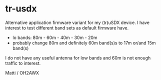 # tr-usdx
Alternative application firmware variant for my (tr)uSDX device.
I have interest to test different band sets as default firmware have.
  - lo bands: 80m - 60m - 40m - 30m - 20m
  - probably change 80m and definitely 60m band(s)s to 17m or/and 15m band(s)

I do not have any useful antenna for low bands and 60m is not enough traffic to interest.


Matti / OH2AWX
